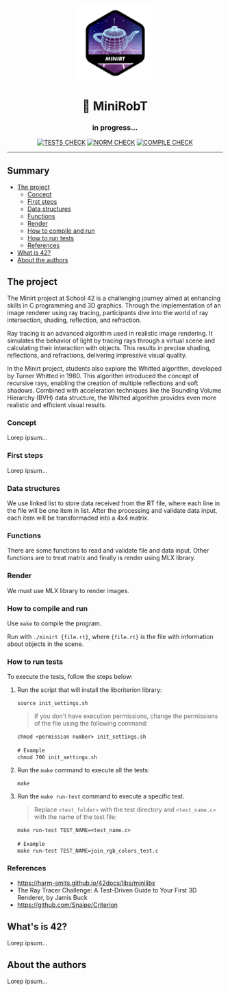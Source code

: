 <div align="center" >
  <img src="./img/minirobt.png" alt="minirt" width="175" height="175">
  <h1>&#128679; MiniRobT</h1>
  <h3>in progress...</h3>
</div>

<div align="center" >
  
[![TESTS CHECK](https://github.com/mini-RoboTao/miniRobT/actions/workflows/minirt-tests.yml/badge.svg)](https://github.com/mini-RoboTao/miniRobT/actions/workflows/minirt-tests.yml)
[![NORM CHECK](https://github.com/mini-RoboTao/miniRobT/actions/workflows/norminette-check.yml/badge.svg)](https://github.com/mini-RoboTao/miniRobT/actions/workflows/norminette-check.yml)
[![COMPILE CHECK](https://github.com/mini-RoboTao/miniRobT/actions/workflows/minirt.yml/badge.svg)](https://github.com/mini-RoboTao/miniRobT/actions/workflows/minirt.yml)

</div>

***

## Summary

- [The project](#the-project)
  - [Concept](#concept)
  - [First steps](#first-steps)
  - [Data structures](#data-structures)
  - [Functions](#functions)
  - [Render](#render)
  - [How to compile and run](#how-to-compile-and-run)
  - [How to run tests](#how-to-run-tests)
  - [References](#references)
- [What is 42?](#whats-is-42)
- [About the authors](#about-the-authors)

## The project

The Minirt project at School 42 is a challenging journey aimed at enhancing skills in C programming and 3D graphics. Through the implementation of an image renderer using ray tracing, participants dive into the world of ray intersection, shading, reflection, and refraction.

Ray tracing is an advanced algorithm used in realistic image rendering. It simulates the behavior of light by tracing rays through a virtual scene and calculating their interaction with objects. This results in precise shading, reflections, and refractions, delivering impressive visual quality.

In the Minirt project, students also explore the Whitted algorithm, developed by Turner Whitted in 1980. This algorithm introduced the concept of recursive rays, enabling the creation of multiple reflections and soft shadows. Combined with acceleration techniques like the Bounding Volume Hierarchy (BVH) data structure, the Whitted algorithm provides even more realistic and efficient visual results.

### Concept

Lorep ipsum...

### First steps

Lorep ipsum...

### Data structures

We use linked list to store data received from the RT file, where each line in the file will be one item in list.
After the processing and validate data input, each item will be transformaded into a 4x4 matrix.

### Functions

There are some functions to read and validate file and data input.
Other functions are to treat matrix and finally is render using MLX library.

### Render

We must use MLX library to render images.

### How to compile and run

Use `make` to compile the program.

Run with `./minirt {file.rt}`, where `{file.rt}` is the file with information about objects in the scene.

### How to run tests
To execute the tests, follow the steps below:

1. Run the script that will install the libcriterion library:
    ```shell
    source init_settings.sh
    ```
    > If you don't have execution permissions, change the permissions of the file using the following command:
    ```shell
    chmod <permission number> init_settings.sh

    # Example
    chmod 700 init_settings.sh
    ```

2. Run the `make` command to execute all the tests:
    ```shell
    make
    ```

3. Run the `make run-test` command to execute a specific test.
    > Replace `<test_folder>` with the test directory and `<test_name.c>` with the name of the test file:

    ```shell
    make run-test TEST_NAME=<test_name.c>

    # Example
    make run-test TEST_NAME=join_rgb_colors_test.c
    ```


### References

- https://harm-smits.github.io/42docs/libs/minilibx
- The Ray Tracer Challenge: A Test-Driven Guide to Your First 3D Renderer, by Jamis Buck
- https://github.com/Snaipe/Criterion

## What's is 42?

Lorep ipsum...

## About the authors

Lorep ipsum...
